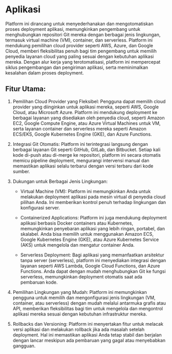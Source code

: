 # Aplikasi

Platform ini dirancang untuk menyederhanakan dan mengotomatiskan proses deployment aplikasi, memungkinkan pengembang untuk menghubungkan repositori Git mereka dengan berbagai jenis lingkungan, termasuk virtual machine (VM), container, dan serverless. Platform ini mendukung pemilihan cloud provider seperti AWS, Azure, dan Google Cloud, memberi fleksibilitas penuh bagi tim pengembang untuk memilih penyedia layanan cloud yang paling sesuai dengan kebutuhan aplikasi mereka. Dengan alur kerja yang terotomatisasi, platform ini mempercepat siklus pengembangan dan pengiriman aplikasi, serta meminimalkan kesalahan dalam proses deployment.

## Fitur Utama:

1. Pemilihan Cloud Provider yang Fleksibel: Pengguna dapat memilih cloud provider yang diinginkan untuk aplikasi mereka, seperti AWS, Google Cloud, atau Microsoft Azure. Platform ini mendukung deployment ke berbagai layanan yang disediakan oleh penyedia cloud, seperti Amazon EC2, Google Compute Engine, atau Azure Virtual Machines untuk VM, serta layanan container dan serverless mereka seperti Amazon ECS/EKS, Google Kubernetes Engine (GKE), dan Azure Functions.

2. Integrasi Git Otomatis: Platform ini terintegrasi langsung dengan berbagai layanan Git seperti GitHub, GitLab, dan Bitbucket. Setiap kali kode di-push atau di-merge ke repositori, platform ini secara otomatis memicu pipeline deployment, mengurangi intervensi manual dan memastikan aplikasi selalu terbarui dengan versi terbaru dari kode sumber.

3. Dukungan untuk Berbagai Jenis Lingkungan:

    - Virtual Machine (VM): Platform ini memungkinkan Anda untuk melakukan deployment aplikasi pada mesin virtual di penyedia cloud pilihan Anda. Ini memberikan kontrol penuh terhadap lingkungan dan konfigurasi server.

    - Containerized Applications: Platform ini juga mendukung deployment aplikasi berbasis Docker containers atau Kubernetes, memungkinkan penyebaran aplikasi yang lebih ringan, portabel, dan skalabel. Anda bisa memilih untuk menggunakan Amazon ECS, Google Kubernetes Engine (GKE), atau Azure Kubernetes Service (AKS) untuk mengelola dan mengatur container Anda.

    - Serverless Deployment: Bagi aplikasi yang memanfaatkan arsitektur tanpa server (serverless), platform ini menyediakan integrasi dengan layanan seperti AWS Lambda, Google Cloud Functions, dan Azure Functions. Anda dapat dengan mudah menghubungkan Git ke fungsi serverless, memungkinkan deployment otomatis saat ada pembaruan kode.

4. Pemilihan Lingkungan yang Mudah: Platform ini memungkinkan pengguna untuk memilih dan mengonfigurasi jenis lingkungan (VM, container, atau serverless) dengan mudah melalui antarmuka grafis atau API, memberikan fleksibilitas bagi tim untuk mengelola dan mengontrol aplikasi mereka sesuai dengan kebutuhan infrastruktur mereka.

5. Rollbacks dan Versioning: Platform ini menyertakan fitur untuk melacak versi aplikasi dan melakukan rollback jika ada masalah setelah deployment. Hal ini memastikan aplikasi Anda tetap stabil dan berjalan dengan lancar meskipun ada pembaruan yang gagal atau menyebabkan gangguan.